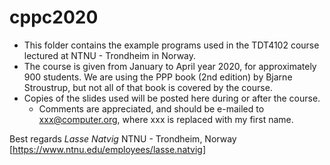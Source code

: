 # cppc2020

* This folder contains the example programs used in the TDT4102 course lectured at NTNU - Trondheim in Norway.
* The course is given from January to April year 2020, for approximately 900 students.  We are using the PPP book (2nd edition) by Bjarne Stroustrup, but not all of that book is covered by the course.
* Copies of the slides used will be posted here during or after the course.
  * Comments are appreciated, and should be e-mailed to xxx@computer.org, where xxx is replaced with my first name.

Best regards
_Lasse Natvig_
NTNU - Trondheim, Norway
[https://www.ntnu.edu/employees/lasse.natvig]
